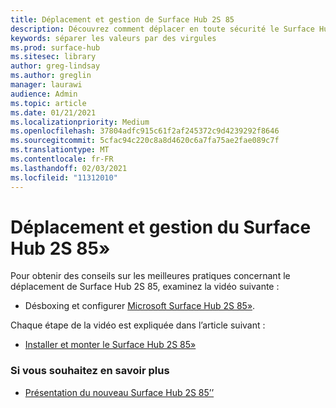 ```yaml
---
title: Déplacement et gestion de Surface Hub 2S 85
description: Découvrez comment déplacer en toute sécurité le Surface Hub 2S 85.
keywords: séparer les valeurs par des virgules
ms.prod: surface-hub
ms.sitesec: library
author: greg-lindsay
ms.author: greglin
manager: laurawi
audience: Admin
ms.topic: article
ms.date: 01/21/2021
ms.localizationpriority: Medium
ms.openlocfilehash: 37804adfc915c61f2af245372c9d4239292f8646
ms.sourcegitcommit: 5cfac94c220c8a8d4620c6a7fa75ae2fae089c7f
ms.translationtype: MT
ms.contentlocale: fr-FR
ms.lasthandoff: 02/03/2021
ms.locfileid: "11312010"
---
```

# Déplacement et gestion du Surface Hub 2S 85»

Pour obtenir des conseils sur les meilleures pratiques concernant le déplacement de Surface Hub 2S 85, examinez la vidéo suivante : 
- Désboxing et configurer [Microsoft Surface Hub 2S 85»](https://aka.ms/Hub2S85Unboxing). 

Chaque étape de la vidéo est expliquée dans l’article suivant :

- [Installer et monter le Surface Hub 2S 85»](surface-hub-2s-85-install-mount.md)

### Si vous souhaitez en savoir plus
- [Présentation du nouveau Surface Hub 2S 85’’](https://techcommunity.microsoft.com/t5/surface-it-pro-blog/inside-look-at-the-new-surface-hub-2s-85/ba-p/1721773)

